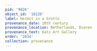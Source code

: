 ```yaml
---
pid: '9826'
object_id: '10226'
label: Hermit in a Grotto
provenance_date: 20th century
provenance_location: Netherlands, Dieren
provenance_text: Katz Art Gallery
order: '2634'
collection: provenance
---
```

